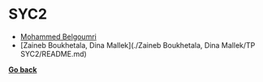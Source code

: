 ﻿# SYC2
 - [Mohammed Belgoumri](./Linux%20search%20command/README.md)
 - [Zaineb Boukhetala, Dina Mallek](./Zaineb Boukhetala, Dina Mallek/TP SYC2/README.md)

 **[Go back](../../1CS.md)**
